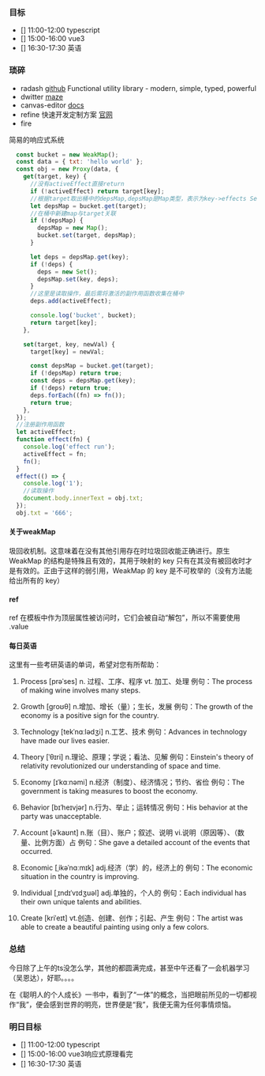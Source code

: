 ### 目标

- [] 11:00-12:00 typescript
- [] 15:00-16:00 vue3
- [] 16:30-17:30 英语

### 琐碎

- radash [github](https://github.com/rayepps/radash)
  Functional utility library - modern, simple, typed, powerful
- dwitter [maze](https://www.dwitter.net/d/28020)
- canvas-editor [docs](https://hufe.club/canvas-editor-docs/)
- refine 快速开发定制方案 [官网](https://refine.dev/?playground=true)
- fire [](https://web.archive.org/web/20160418004150/http://freespace.virgin.net/hugo.elias/models/m_fire.htm)

简易的响应式系统
```js
  const bucket = new WeakMap();
  const data = { txt: 'hello world' };
  const obj = new Proxy(data, {
    get(target, key) {
      //没有activeEffect直接return
      if (!activeEffect) return target[key];
      //根据target取出桶中的depsMap,depsMap是Map类型，表示为key->effects Set
      let depsMap = bucket.get(target);
      //在桶中新建map与target关联
      if (!depsMap) {
        depsMap = new Map();
        bucket.set(target, depsMap);
      }

      let deps = depsMap.get(key);
      if (!deps) {
        deps = new Set();
        depsMap.set(key, deps);
      }
      //这里是读取操作，最后需将激活的副作用函数收集在桶中
      deps.add(activeEffect);

      console.log('bucket', bucket);
      return target[key];
    },

    set(target, key, newVal) {
      target[key] = newVal;

      const depsMap = bucket.get(target);
      if (!depsMap) return true;
      const deps = depsMap.get(key);
      if (!deps) return true;
      deps.forEach((fn) => fn());
      return true;
    },
  });
  //注册副作用函数
  let activeEffect;
  function effect(fn) {
    console.log('effect run');
    activeEffect = fn;
    fn();
  }
  effect(() => {
    console.log('1');
    //读取操作
    document.body.innerText = obj.txt;
  });
  obj.txt = '666';
```

#### 关于weakMap

圾回收机制。这意味着在没有其他引用存在时垃圾回收能正确进行。原生 WeakMap 的结构是特殊且有效的，其用于映射的 key 只有在其没有被回收时才是有效的。正由于这样的弱引用，WeakMap 的 key 是不可枚举的（没有方法能给出所有的 key）

#### ref

 ref 在模板中作为顶层属性被访问时，它们会被自动“解包”，所以不需要使用 .value

#### 每日英语
这里有一些考研英语的单词，希望对您有所帮助：

1. Process [prəˈses] n. 过程、工序、程序 vt. 加工、处理
例句：The process of making wine involves many steps.

2. Growth [ɡroʊθ] n.增加、增长（量）；生长，发展
例句：The growth of the economy is a positive sign for the country.

3. Technology [tekˈnɑːlədʒi] n.工艺、技术
例句：Advances in technology have made our lives easier.

4. Theory [ˈθɪri] n.理论、原理；学说；看法、见解
例句：Einstein's theory of relativity revolutionized our understanding of space and time.

5. Economy [ɪˈkɑːnəmi] n.经济（制度）、经济情况；节约、省俭
例句：The government is taking measures to boost the economy.

6. Behavior [bɪˈheɪvjər] n.行为、举止；运转情况
例句：His behavior at the party was unacceptable.

7. Account [əˈkaʊnt] n.账（目）、账户；叙述、说明 vi.说明（原因等）、（数量、比例方面）占
例句：She gave a detailed account of the events that occurred.

8. Economic [ˌikəˈnɑːmɪk] adj.经济（学）的，经济上的
例句：The economic situation in the country is improving.

9. Individual [ˌɪndɪˈvɪdʒuəl] adj.单独的，个人的
例句：Each individual has their own unique talents and abilities.

10. Create [kriˈeɪt] vt.创造、创建、创作；引起、产生
例句：The artist was able to create a beautiful painting using only a few colors.

### 总结

今日除了上午的ts没怎么学，其他的都圆满完成，甚至中午还看了一会机器学习（吴恩达），好耶。。。。

在《聪明人的个人成长》一书中，看到了“一体”的概念，当把眼前所见的一切都视作“我”，便会感到世界的明亮，世界便是“我”，我便无需为任何事情烦恼。


### 明日目标

- [] 11:00-12:00 typescript
- [] 15:00-16:00 vue3响应式原理看完
- [] 16:30-17:30 英语
